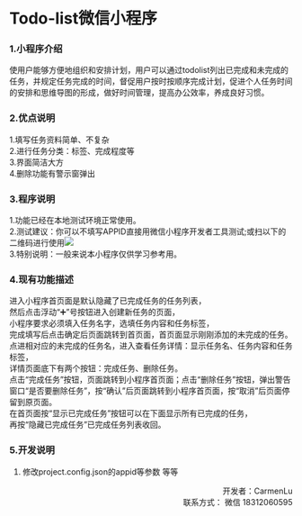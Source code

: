 # Todo-list微信小程序
###  1.小程序介绍
使用户能够方便地组织和安排计划，用户可以通过todolist列出已完成和未完成的任务，并规定任务完成的时间，督促用户按时按顺序完成计划，促进个人任务时间的安排和思维导图的形成，做好时间管理，提高办公效率，养成良好习惯。
###  2.优点说明
1.填写任务资料简单、不复杂</br>
2.进行任务分类：标签、完成程度等</br>
3.界面简洁大方</br>
4.删除功能有警示窗弹出</br>
###  3.程序说明
1.功能已经在本地测试环境正常使用。</br>
2.测试建议：你可以不填写APPID直接用微信小程序开发者工具测试;或扫以下的二维码进行使用![](https://github.com/CarmenLu/Stu/raw/1.jpg)</br>
3.特别说明：一般来说本小程序仅供学习参考用。</br>
###  4.现有功能描述
进入小程序首页面是默认隐藏了已完成任务的任务列表，</br>
然后点击浮动“➕”号按钮进入创建新任务的页面，</br>
小程序要求必须填入任务名字，选填任务内容和任务标签，</br>
完成填写后点击确定后页面跳转到首页面，首页面显示刚刚添加的未完成的任务。</br>
点进相对应的未完成的任务名，进入查看任务详情：显示任务名、任务内容和任务标签，</br>
详情页面底下有两个按钮：完成任务、删除任务。</br>点击“完成任务”按钮，页面跳转到小程序首页面；点击“删除任务”按钮，弹出警告窗口“是否要删除任务”，按“确认”后页面跳转到小程序首页面，按“取消”后页面停留到原页面。</br>
在首页面按“显示已完成任务”按钮可以在下面显示所有已完成的任务，</br>再按“隐藏已完成任务”已完成任务列表收回。
###   5.开发说明
1. 修改project.config.json的appid等参数
等等

<div style="text-align: right"> 开发者：CarmenLu </div>
<div style="text-align: right">联系方式：
微信 18312060595 </div>
